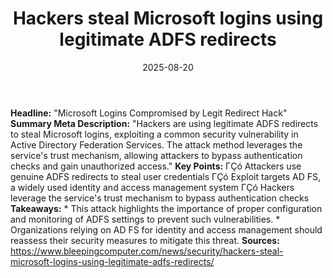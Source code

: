﻿---
title: Hackers steal Microsoft logins using legitimate ADFS redirects
date: '2025-08-20'
category: Markets
summary: ''
slug: hackers steal microsoft logins using legitimate adfs redirec
source_urls:
- https://www.bleepingcomputer.com/news/security/hackers-steal-microsoft-logins-using-legitimate-adfs-redirects/
seo:
  title: Hackers steal Microsoft logins using legitimate ADFS redirects | Hash n Hedge
  description: ''
  keywords:
  - news
  - markets
  - brief
---

**Headline:** "Microsoft Logins Compromised by Legit Redirect Hack"  **Summary Meta Description:** "Hackers are using legitimate ADFS redirects to steal Microsoft logins, exploiting a common security vulnerability in Active Directory Federation Services. The attack method leverages the service's trust mechanism, allowing attackers to bypass authentication checks and gain unauthorized access."  **Key Points:**  ΓÇó Attackers use genuine ADFS redirects to steal user credentials ΓÇó Exploit targets AD FS, a widely used identity and access management system ΓÇó Hackers leverage the service's trust mechanism to bypass authentication checks  **Takeaways:**  * This attack highlights the importance of proper configuration and monitoring of ADFS settings to prevent such vulnerabilities. * Organizations relying on AD FS for identity and access management should reassess their security measures to mitigate this threat.  **Sources:**  https://www.bleepingcomputer.com/news/security/hackers-steal-microsoft-logins-using-legitimate-adfs-redirects/ 
